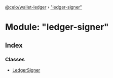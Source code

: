 [@celo/wallet-ledger](../README.md) › ["ledger-signer"](_ledger_signer_.md)

# Module: "ledger-signer"

## Index

### Classes

* [LedgerSigner](../classes/_ledger_signer_.ledgersigner.md)
